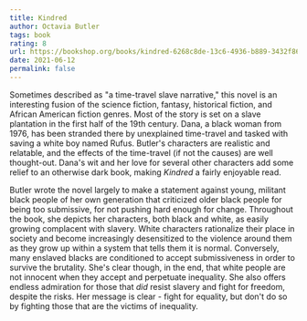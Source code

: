```yaml
---
title: Kindred
author: Octavia Butler
tags: book
rating: 8
url: https://bookshop.org/books/kindred-6268c8de-13c6-4936-b889-3432f8682d05/9780807083697
date: 2021-06-12
permalink: false
---
```


Sometimes described as "a time-travel slave narrative," this novel is an interesting fusion of the science fiction, fantasy, historical fiction, and African American fiction genres. Most of the story is set on a slave plantation in the first half of the 19th century. Dana, a black woman from 1976, has been stranded there by unexplained time-travel and tasked with saving a white boy named Rufus. Butler's characters are realistic and relatable, and the effects of the time-travel (if not the causes) are well thought-out. Dana's wit and her love for several other characters add some relief to an otherwise dark book, making _Kindred_ a fairly enjoyable read.

Butler wrote the novel largely to make a statement against young, militant black people of her own generation that criticized older black people for being too submissive, for not pushing hard enough for change. Throughout the book, she depicts her characters, both black and white, as easily growing complacent with slavery. White characters rationalize their place in society and become increasingly desensitized to the violence around them as they grow up within a system that tells them it is normal. Conversely, many enslaved blacks are conditioned to accept submissiveness in order to survive the brutality. She's clear though, in the end, that white people are not innocent when they accept and perpetuate inequality. She also offers endless admiration for those that _did_ resist slavery and fight for freedom, despite the risks. Her message is clear - fight for equality, but don't do so by fighting those that are the victims of inequality.
